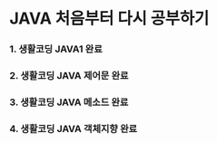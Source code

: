 # JAVA 처음부터 다시 공부하기

### 1. 생활코딩 JAVA1 완료
### 2. 생활코딩 JAVA 제어문 완료
### 3. 생활코딩 JAVA 메소드 완료
### 4. 생활코딩 JAVA 객체지향 완료
